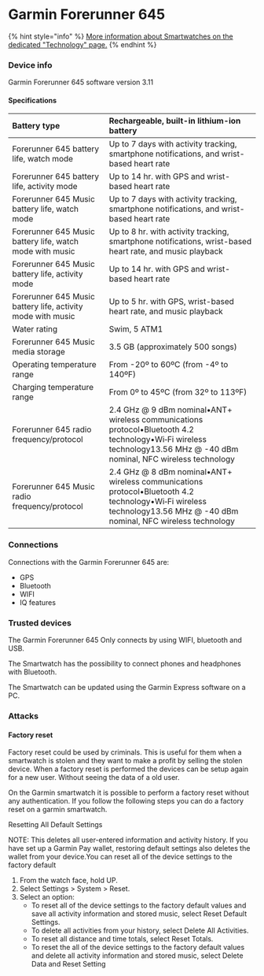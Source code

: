 # Garmin Forerunner 645

{% hint style="info" %}
[More information about Smartwatches  on the dedicated "Technology" page.](../technology-1/researched-technologies/smart-watch.md)
{% endhint %}

### Device info

Garmin Forerunner 645 software version 3.11 

#### Specifications

| Battery type | Rechargeable, built-in lithium-ion battery |
| :--- | :--- |
| Forerunner 645 battery life, watch mode | Up to 7 days with activity tracking, smartphone notifications, and wrist-based heart rate |
| Forerunner 645 battery life, activity mode | Up to 14 hr. with GPS and wrist-based heart rate |
| Forerunner 645 Music battery life, watch mode | Up to 7 days with activity tracking, smartphone notifications, and wrist-based heart rate |
| Forerunner 645 Music battery life, watch mode with music | Up to 8 hr. with activity tracking, smartphone notifications, wrist-based heart rate, and music playback |
| Forerunner 645 Music battery life, activity mode | Up to 14 hr. with GPS and wrist-based heart rate |
| Forerunner 645 Music battery life, activity mode with music | Up to 5 hr. with GPS, wrist-based heart rate, and music playback |
| Water rating | Swim, 5 ATM1 |
| Forerunner 645 Music media storage | 3.5 GB \(approximately 500 songs\) |
| Operating temperature range | From -20º to 60ºC \(from -4º to 140ºF\) |
| Charging temperature range | From 0º to 45ºC \(from 32º to 113ºF\) |
| Forerunner 645 radio frequency/protocol | 2.4 GHz @ 9 dBm nominal•ANT+ wireless communications protocol•Bluetooth 4.2 technology•Wi‑Fi wireless technology13.56 MHz @ -40 dBm nominal, NFC wireless technology |
| Forerunner 645 Music radio frequency/protocol | 2.4 GHz @ 8 dBm nominal•ANT+ wireless communications protocol•Bluetooth 4.2 technology•Wi‑Fi wireless technology13.56 MHz @ -40 dBm nominal, NFC wireless technology |

### Connections

Connections with the Garmin Forerunner 645 are:

* GPS
* Bluetooth 
* WIFI
* IQ features

### Trusted devices 

The Garmin Forerunner 645 Only connects by using WIFI, bluetooth and USB. 

The Smartwatch has the possibility to connect phones and headphones with Bluetooth.

The Smartwatch can be updated using the Garmin Express software on a PC.



### Attacks <a id="docs-internal-guid-11ef7b3f-7fff-cc3b-16da-a1f4308ed18c"></a>

#### Factory reset 

Factory reset could be used by criminals. This is useful for them when a smartwatch is stolen and they want to make a profit by selling the stolen device. When a factory reset is performed the devices can be setup again for a new user. Without seeing the data of a old user. 

On the Garmin smartwatch it is possible to perform a factory reset without any authentication. If you follow the following steps you can do a factory reset on a garmin smartwatch.

Resetting All Default Settings

NOTE: This deletes all user-entered information and activity history. If you have set up a Garmin Pay wallet, restoring default settings also deletes the wallet from your device.You can reset all of the device settings to the factory default 

1. From the watch face, hold UP.
2. Select Settings &gt; System &gt; Reset.
3. Select an option:
   * To reset all of the device settings to the factory default values and save all activity information and stored music, select Reset Default Settings.
   * To delete all activities from your history, select Delete All Activities.
   * To reset all distance and time totals, select Reset Totals.
   * To reset the all of the device settings to the factory default values and delete all activity information and stored music, select Delete Data and Reset Setting



